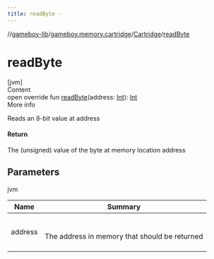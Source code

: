 ```yaml
---
title: readByte -
---
```

//[gameboy-lib](../../index.md)/[gameboy.memory.cartridge](../index.md)/[Cartridge](index.md)/[readByte](read-byte.md)



# readByte  
[jvm]  
Content  
open override fun [readByte](read-byte.md)(address: [Int](https://kotlinlang.org/api/latest/jvm/stdlib/kotlin/-int/index.html)): [Int](https://kotlinlang.org/api/latest/jvm/stdlib/kotlin/-int/index.html)  
More info  


Reads an 8-bit value at address



#### Return  


The (unsigned) value of the byte at memory location address



## Parameters  
  
jvm  
  
|  Name|  Summary| 
|---|---|
| <a name="gameboy.memory.cartridge/Cartridge/readByte/#kotlin.Int/PointingToDeclaration/"></a>address| <a name="gameboy.memory.cartridge/Cartridge/readByte/#kotlin.Int/PointingToDeclaration/"></a><br><br>The address in memory that should be returned<br><br>
  
  



